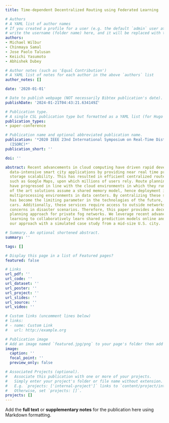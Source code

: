```yaml
---
title: Time-dependent Decentralized Routing using Federated Learning

# Authors
# A YAML list of author names
# If you created a profile for a user (e.g. the default `admin` user at `content/authors/admin/`), 
# write the username (folder name) here, and it will be replaced with their full name and linked to their profile.
authors:
- Michael Wilbur
- Chinmaya Samal
- Jose Paolo Talusan
- Keiichi Yasumoto
- Abhishek Dubey

# Author notes (such as 'Equal Contribution')
# A YAML list of notes for each author in the above `authors` list
author_notes: []

date: '2020-01-01'

# Date to publish webpage (NOT necessarily Bibtex publication's date).
publishDate: '2024-01-21T04:43:21.634149Z'

# Publication type.
# A single CSL publication type but formatted as a YAML list (for Hugo requirements).
publication_types:
- paper-conference

# Publication name and optional abbreviated publication name.
publication: '*2020 IEEE 23nd International Symposium on Real-Time Distributed Computing
  (ISORC)*'
publication_short: ''

doi: ''

abstract: Recent advancements in cloud computing have driven rapid development in
  data-intensive smart city applications by providing near real time processing and
  storage scalability. This has resulted in efficient centralized route planning services
  such as Google Maps, upon which millions of users rely. Route planning algorithms
  have progressed in line with the cloud environments in which they run. Current state
  of the art solutions assume a shared memory model, hence deployment is limited to
  multiprocessing environments in data centers. By centralizing these services, latency
  has become the limiting parameter in the technologies of the future, such as autonomous
  cars. Additionally, these services require access to outside networks, raising availability
  concerns in disaster scenarios. Therefore, this paper provides a decentralized route
  planning approach for private fog networks. We leverage recent advances in federated
  learning to collaboratively learn shared prediction models online and investigate
  our approach with a simulated case study from a mid-size U.S. city.

# Summary. An optional shortened abstract.
summary: ''

tags: []

# Display this page in a list of Featured pages?
featured: false

# Links
url_pdf: ''
url_code: ''
url_dataset: ''
url_poster: ''
url_project: ''
url_slides: ''
url_source: ''
url_video: ''

# Custom links (uncomment lines below)
# links:
# - name: Custom Link
#   url: http://example.org

# Publication image
# Add an image named `featured.jpg/png` to your page's folder then add a caption below.
image:
  caption: ''
  focal_point: ''
  preview_only: false

# Associated Projects (optional).
#   Associate this publication with one or more of your projects.
#   Simply enter your project's folder or file name without extension.
#   E.g. `projects: ['internal-project']` links to `content/project/internal-project/index.md`.
#   Otherwise, set `projects: []`.
projects: []
---
```


Add the **full text** or **supplementary notes** for the publication here using Markdown formatting.
